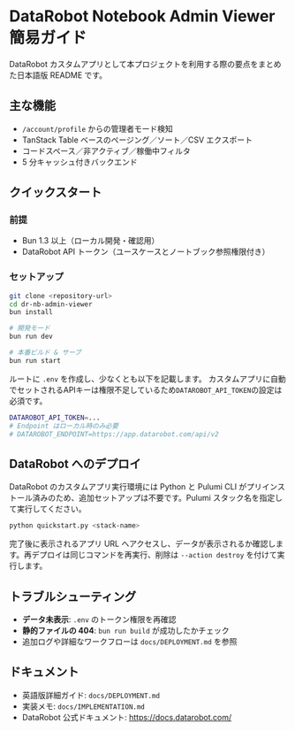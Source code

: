 # DataRobot Notebook Admin Viewer 簡易ガイド

DataRobot カスタムアプリとして本プロジェクトを利用する際の要点をまとめた日本語版 README です。

## 主な機能

- `/account/profile` からの管理者モード検知
- TanStack Table ベースのページング／ソート／CSV エクスポート
- コードスペース／非アクティブ／稼働中フィルタ
- 5 分キャッシュ付きバックエンド

## クイックスタート

### 前提

- Bun 1.3 以上（ローカル開発・確認用）
- DataRobot API トークン（ユースケースとノートブック参照権限付き）

### セットアップ

```bash
git clone <repository-url>
cd dr-nb-admin-viewer
bun install

# 開発モード
bun run dev

# 本番ビルド & サーブ
bun run start
```

ルートに `.env` を作成し、少なくとも以下を記載します。
カスタムアプリに自動でセットされるAPIキーは権限不足しているため`DATAROBOT_API_TOKEN`の設定は必須です。

```bash
DATAROBOT_API_TOKEN=...
# Endpoint はローカル時のみ必要
# DATAROBOT_ENDPOINT=https://app.datarobot.com/api/v2
```

## DataRobot へのデプロイ

DataRobot のカスタムアプリ実行環境には Python と Pulumi CLI がプリインストール済みのため、追加セットアップは不要です。Pulumi スタック名を指定して実行してください。

```bash
python quickstart.py <stack-name>
```

完了後に表示されるアプリ URL へアクセスし、データが表示されるか確認します。再デプロイは同じコマンドを再実行、削除は `--action destroy` を付けて実行します。

## トラブルシューティング

- **データ未表示**: `.env` のトークン権限を再確認
- **静的ファイルの 404**: `bun run build` が成功したかチェック
- 追加ログや詳細なワークフローは `docs/DEPLOYMENT.md` を参照

## ドキュメント

- 英語版詳細ガイド: `docs/DEPLOYMENT.md`
- 実装メモ: `docs/IMPLEMENTATION.md`
- DataRobot 公式ドキュメント: https://docs.datarobot.com/



